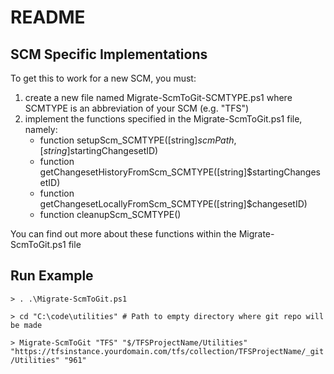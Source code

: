 # README

## SCM Specific Implementations
To get this to work for a new SCM, you must:
1. create a new file named Migrate-ScmToGit-SCMTYPE.ps1 where SCMTYPE is an abbreviation of your SCM (e.g. "TFS") 
2. implement the functions specified in the Migrate-ScmToGit.ps1 file, namely:
    * function setupScm_SCMTYPE([string]$scmPath, [string]$startingChangesetID) 
    * function getChangesetHistoryFromScm_SCMTYPE([string]$startingChangesetID)
    * function getChangesetLocallyFromScm_SCMTYPE([string]$changesetID)
    * function cleanupScm_SCMTYPE()

You can find out more about these functions within the Migrate-ScmToGit.ps1 file


## Run Example
`> . .\Migrate-ScmToGit.ps1`

`> cd "C:\code\utilities" # Path to empty directory where git repo will be made`

`> Migrate-ScmToGit "TFS" "$/TFSProjectName/Utilities" "https://tfsinstance.yourdomain.com/tfs/collection/TFSProjectName/_git/Utilities" "961"`